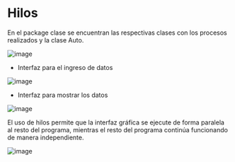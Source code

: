 # Hilos 
En el package clase se encuentran las respectivas clases con los procesos realizados y la clase Auto.

![image](https://github.com/user-attachments/assets/1d64c7d2-fbad-4572-a2e3-5453d9ea1ee4)

* Interfaz para el ingreso de datos

![image](https://github.com/user-attachments/assets/4e7dbd08-3533-4726-90e2-b4e833acf6f5)


* Interfaz para mostrar los datos

![image](https://github.com/user-attachments/assets/abc89f7b-2f7f-48a9-8958-41318cb418a9)


El uso de hilos permite que la interfaz gráfica se ejecute de forma paralela al resto del programa, mientras el resto del programa continúa funcionando de manera independiente.

![image](https://github.com/user-attachments/assets/0f97e096-d7a9-4421-82d7-b57c21b024cc)



